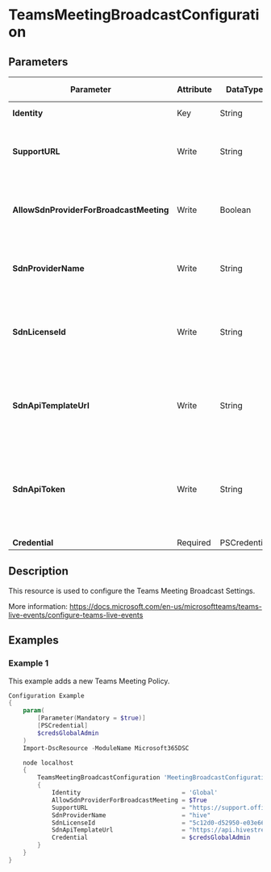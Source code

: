 ﻿# TeamsMeetingBroadcastConfiguration

## Parameters

| Parameter | Attribute | DataType | Description | Allowed Values |
| --- | --- | --- | --- | --- |
| **Identity** | Key | String | The only valid input is Global - the tenant wide configuration |Global|
| **SupportURL** | Write | String | Specifies a URL where broadcast event attendees can find support information or FAQs specific to that event. The URL will be displayed to the attendees during the broadcast. ||
| **AllowSdnProviderForBroadcastMeeting** | Write | Boolean | If set to $true, Teams meeting broadcast streams are enabled to take advantage of the network and bandwidth management capabilities of your Software Defined Network (SDN) provider. ||
| **SdnProviderName** | Write | String | Specifies the Software Defined Network (SDN) provider's name. This parameter is only required if AllowSdnProviderForBroadcastMeeting is set to $true. ||
| **SdnLicenseId** | Write | String | Specifies the Software Defined Network (SDN) license identifier. This is required and provided by some SDN providers. This parameter is only required if AllowSdnProviderForBroadcastMeeting is set to $true. ||
| **SdnApiTemplateUrl** | Write | String | Specifies the Software Defined Network (SDN) provider's HTTP API endpoint. This information is provided to you by the SDN provider. This parameter is only required if AllowSdnProviderForBroadcastMeeting is set to $true. ||
| **SdnApiToken** | Write | String | Specifies the Software Defined Network (SDN) provider's authentication token which is required to use their SDN license. This is required by some SDN providers who will give you the required token. This parameter is only required if AllowSdnProviderForBroadcastMeeting is set to $true. ||
| **Credential** | Required | PSCredential | Credentials of the Teams Admin ||

## Description

This resource is used to configure the Teams Meeting Broadcast Settings.

More information: https://docs.microsoft.com/en-us/microsoftteams/teams-live-events/configure-teams-live-events

## Examples

### Example 1

This example adds a new Teams Meeting Policy.

```powershell
Configuration Example
{
    param(
        [Parameter(Mandatory = $true)]
        [PSCredential]
        $credsGlobalAdmin
    )
    Import-DscResource -ModuleName Microsoft365DSC

    node localhost
    {
        TeamsMeetingBroadcastConfiguration 'MeetingBroadcastConfiguration'
        {
            Identity                            = 'Global'
            AllowSdnProviderForBroadcastMeeting = $True
            SupportURL                          = "https://support.office.com/home/contact"
            SdnProviderName                     = "hive"
            SdnLicenseId                        = "5c12d0-d52950-e03e66-92b587"
            SdnApiTemplateUrl                   = "https://api.hivestreaming.com/v1/eventadmin?partner_token={0}"
            Credential                          = $credsGlobalAdmin
        }
    }
}
```


